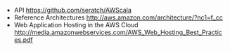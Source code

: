 * API https://github.com/seratch/AWScala
* Reference Architectures http://aws.amazon.com/architecture/?nc1=f_cc
* Web Application Hosting in the AWS Cloud http://media.amazonwebservices.com/AWS_Web_Hosting_Best_Practices.pdf
